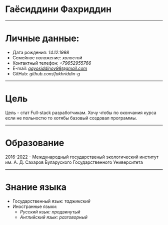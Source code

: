 # Гаёсиддини Фахриддин

***********************

Личные данные:
====
  + Дата рождения: *14.12.1998*
  + Семейное положение: *холостой*
  + Контактный телефон: *+79652955766*
  + E-mail: *gayosiddinov98@gmail.com*
  + GitHub: *github.com/fakhriddin-g*

********* 

Цель
===
Цель - стат Full-stack разработчикам. Хочу чтобы по окончания курса если не польностю то хотябы базовый создовал программы. 

****

Образование
===
2016-2022 - Международный государственый экологический институт им. А. Д. Сахаров Буларуского Государственного Университета

***

Знание языка 
===
  + Государственный язык: *таджикский*
  + Иностранные языки:
    - *Русский язык: продвинутый*
    - *Английский язык: разговорный*